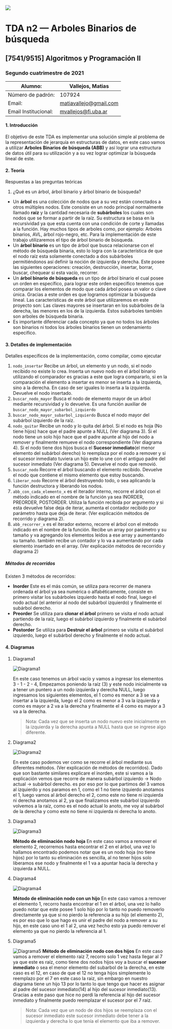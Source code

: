     
![](https://i.imgur.com/P0aqOMI.jpg)

# **TDA n2 — Arboles Binarios de búsqueda** 

## [7541/9515] Algoritmos y Programación II

### Segundo cuatrimestre de 2021

|  Alumno: | Vallejos, Matias |
| ----------- | ----------- |
| Número de padrón: | 107924 |
| Email: | matiavallejo@gmail.com |
| Email Institucional: | mvallejos@fi.uba.ar|

#### 1. Introducción

El objetivo de este TDA es implementar una solución simple al problema de la representación de jerarquía en estructuras de datos, en este caso vamos a utilizar **Arboles Binarios de búsqueda (ABB)** y así lograr una estructura de datos útil para su utilización y a su vez lograr optimizar la búsqueda lineal de este.

#### 2. Teoría

Respuestas a las preguntas teóricas

1. ¿Qué es un árbol, árbol binario y árbol binario de búsqueda?
* Un **árbol** es una colección de nodos que a su vez están conectados a otros múltiples nodos. Este consiste en un nodo principal normalmente llamado **raíz**
y la cantidad necesaria de **subárboles** los cuales son nodos que se formar a partir de la raíz. Su estructura se basa en la recursividad ya que esta cuenta con una condición de corte y llamadas a la función. Hay muchos tipos de arboles
como, por ejemplo: Arboles binarios, AVL, árbol rojo-negro, etc. Para la implementación de este trabajo utilizaremos el tipo de árbol binario de búsqueda.
* Un **árbol binario** es un tipo de árbol que busca relacionarse con el método de búsqueda binaria, esto lo logra con la característica de que el nodo raíz esta solamente conectado a dos subárboles permitiéndonos así definir la noción de izquierda y derecha. Este posee las siguientes operaciones: creación, destrucción, insertar, borrar, buscar, chequear si esta vacío, recorrer.
* Un **árbol binario de búsqueda** es un tipo de árbol binario el cual posee un orden en específico, para lograr este orden especifico tenemos que comparar los elementos de modo que cada árbol posea un valor o clave única. Gracias a este orden es que logramos optimizar la búsqueda lineal. Las características de este árbol que utilizaremos en este proyecto son: Las claves mayores se insertaran en los subárboles de la derecha, las menores en los de la izquierda. Estos subárboles también son arboles de búsqueda binaria. 
* Es importante diferenciar cada concepto ya que no todos los árboles son binarios ni todos los árboles binarios tienen un ordenamiento especifico.

#### 3. Detalles de implementación

Detalles específicos de la implementación, como compilar, como ejecutar

1. `nodo_insertar` Recibe un árbol, un elemento y un nodo, si el nodo recibido no existe lo crea. Inserta un nuevo nodo en el árbol binario utilizando el comparador es gracias a este que logra compararlo, si en la comparación el elemento a insertar es menor se inserta a la izquierda, sino a la derecha. En caso de ser iguales lo inserta a la izquierda. Devuelve el nodo insertado.
2. `buscar_nodo_mayor` Busca el nodo de elemento mayor de un árbol mediante recursividad y lo devuelve. Es una función auxiliar de `buscar_nodo_mayor_subarbol_izquierdo`
3. `buscar_nodo_mayor_subarbol_izquierdo` Busca el nodo mayor del subárbol izquierdo de la raíz.
4. `nodo_quitar` Recibe un nodo y lo quita del árbol. Si el nodo es hoja (No tiene hijos) hace que el padre apunte a NULL (Ver diagrama 3). Si el nodo tiene un solo hijo hace que el padre apunte al hijo del nodo a remover y finalmente remueve el nodo correspondiente (Ver diagrama 4). Si el nodo tiene dos hijos busca el **Sucesor inmediato**(el menor elemento del subárbol derecho) lo reemplaza por el nodo a remover y si el sucesor inmediato tuviera un hijo este lo une con el antiguo padre del sucesor inmediato (Ver diagrama 5). Devuelve el nodo que removió.
5. `buscar_nodo` Recorre el árbol buscando el elemento recibido. Devuelve el nodo que contiene el mismo elemento que estoy buscando.
6. `liberar_nodo` Recorre el árbol destruyendo todo, o sea aplicando la función destructora y liberando los nodos.
7. `abb_con_cada_elemento_x` es el iterador interno, recorre el árbol con el método indicado en el nombre de la función ya sea INORDER, PREORDER, POSTORDER. Utiliza la función recibida por argumento y si esta devuelve false deja de iterar, aumenta el contador recibido por parámetro hasta que deja de iterar.
(Ver explicación métodos de recorrido y diagrama 2).
8. `abb_recorrer_x` es el iterador externo, recorre el árbol con el método indicado en el nombre de la función. Recibe un array por parámetro y su tamaño y va agregando los elementos leídos a ese array y aumentando su tamaño. también recibe un contador y lo va a aumentando por cada elemento insertado en el array. (Ver explicación métodos de recorrido y diagrama 2)

##### Métodos de recorridos
Existen 3 métodos de recorridos:
* **Inorder** Este es el más común, se utiliza para recorrer de manera ordenada el árbol ya sea numérica o alfabéticamente, consiste en primero visitar los subárboles izquierdo hasta el nodo final, luego el nodo actual (el anterior al nodo del subárbol izquierdo) y finalmente el subárbol derecho.
* **Preorder** Se utiliza para **clonar el árbol** primero se visita el nodo actual partiendo de la raíz, luego el subárbol izquierdo y finalmente el subárbol derecho.
* **Postorder** Se utiliza para **Destruir el árbol** primero se visita el subárbol izquierdo, luego el subárbol derecho y finalmente el nodo actual.

#### 4. Diagramas

1. Diagrama1

    ![Diagrama1](https://i.imgur.com/0L9PeOe.png "Insertar")

    En este caso tenemos un árbol vacío y vamos a ingresar los elementos 3 - 1 - 2 - 4, Empezamos poniendo la raíz (3) y este nodo inicialmente va a tener un puntero a un nodo izquierda y derecha NULL, luego ingresamos los siguientes elementos, el 1 como es menor a 3 se va a insertar a la izquierda, luego el 2 como es menor a 3 va la izquierda y como es mayor a 2 va a la derecha y finalmente el 4 como es mayor a 3 va a la derecha. 
    >Nota: Cada vez que se inserta un nodo nuevo este inicialmente en la izquierda y la derecha apunta a NULL hasta que se ingrese algo diferente.

2. Diagrama2

   ![Diagrama2](https://i.imgur.com/4TkGBFy.png "búsqueda")

    En este caso podemos ver como se recorre el árbol mediante sus diferentes métodos. (Ver explicación de métodos de recorridos). Dado que son bastante similares explicare el inorden, este si vamos a la explicación vemos que recorre de manera subárbol izquierdo -> Nodo actual -> subárbol derecho. es por eso por lo que partimos del 3 vamos al izquierdo y nos paramos en 1, como el 1 no tiene izquierdo anotamos el 1, luego vamos al árbol derecho el 2, como este no tiene ni izquierda ni derecha anotamos al 2, ya que finalizamos este subárbol izquierdo volvemos a la raíz, como es el nodo actual lo anoto, me voy al subárbol de la derecha y como este no tiene ni izquierda ni derecha lo anoto.

3. Diagrama3

    ![Diagrama3](https://i.imgur.com/CXw0nsS.png "Eliminar hoja")

    **Método de eliminación nodo hoja**
    En este caso vamos a remover el elemento 2, recorremos hasta encontrar el 2 en el árbol, una vez lo hallamos encontrado podemos notar que es un nodo hoja (no tiene hijos) por lo tanto su eliminación es sencilla, al no tener hijos solo liberamos ese nodo y finalmente el 1 va a apuntar hacia la derecha y izquierda a NULL.

4. Diagrama4

    ![Diagrama4](https://i.imgur.com/VwJkFyG.png "Eliminar 1 hijo")

    **Método de eliminación nodo con un hijo**
    En este caso vamos a remover el elemento 1, recorro hasta encontrar el 1 en el árbol, una vez lo hallo puedo notar que este posee 1 solo hijo por lo tanto no puedo removerlo directamente ya que si no pierdo la referencia a su hijo (el elemento 2), es por eso que lo que hago es unir el padre del nodo a remover a su hijo, en este caso uno el 1 al 2, una vez hecho esto ya puedo remover el elemento ya que no pierdo la referencia al 1.

5. Diagrama5

    ![Diagrama5](https://i.imgur.com/SrCdoCU.png "Eliminar 2 hijos")
    **Método de eliminación nodo con dos hijos**
    En este caso vamos a remover el elemento raíz 7, recorro solo 1 vez hasta llegar al 7 ya que este es raíz, como tiene dos nodos hijos voy a buscar el **sucesor inmediato** o sea el menor elemento del subarbol de la derecha, en este caso es el 12, en caso de que el 12 no tenga hijos simplemente lo reemplazo por el 7 en este caso la raiz, sin embargo en nuestro diagrama tiene un hijo 13 por lo tanto lo que tengo que hacer es asignar al padre del sucesor inmediato(14) al hijo del sucesor inmediato(13). Gracias a este paso que hice no perdi la referencia al hijo del sucesor inmediato y finalmente puedo reemplazar el sucesor por el 7 raíz.
    >Nota: Cada vez que un nodo de dos hijos se reemplaza con el sucesor inmediato este sucesor inmediato debe tener a la izquierda y derecha lo que tenía el elemento que iba a remover.
